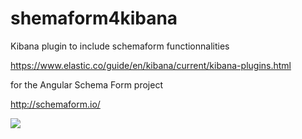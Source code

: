 # shemaform4kibana
Kibana plugin to include schemaform functionnalities

https://www.elastic.co/guide/en/kibana/current/kibana-plugins.html

for the Angular Schema Form project

http://schemaform.io/


<img src="../../shemaform4kibana/Capturekiba1.PNG" />
